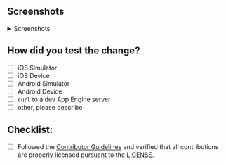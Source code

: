 ## Screenshots

<details>
<summary>Screenshots</summary>
Add any relevant before/after screenshots here
</details>

## How did you test the change?

- [ ] iOS Simulator
- [ ] iOS Device
- [ ] Android Simulator
- [ ] Android Device
- [ ] `curl` to a dev App Engine server
- [ ] other, please describe

## Checklist:

- [ ] Followed the [Contributor Guidelines](https://github.com/WorldHealthOrganization/app/blob/master/docs/CONTRIBUTING.md) and verified that all contributions are properly licensed pursuant to the [LICENSE](https://github.com/WorldHealthOrganization/app/blob/master/LICENSE).
